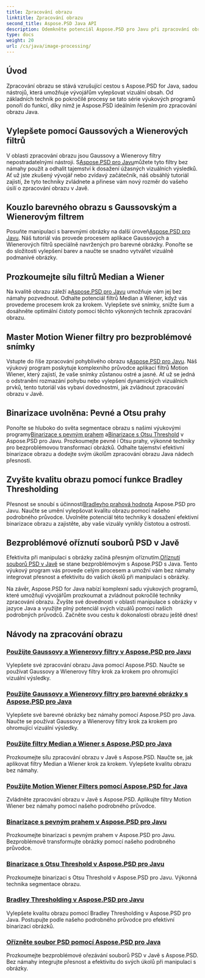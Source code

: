 ```yaml
---
title: Zpracování obrazu
linktitle: Zpracování obrazu
second_title: Aspose.PSD Java API
description: Odemkněte potenciál Aspose.PSD pro Javu při zpracování obrazu. Naučte se používat Gaussovské, Wienerovy, Mediánové a Pohybové Wienerovy filtry krok za krokem.
type: docs
weight: 20
url: /cs/java/image-processing/
---
```

## Úvod

Zpracování obrazu se stává vzrušující cestou s Aspose.PSD for Java, sadou nástrojů, která umožňuje vývojářům vylepšovat vizuální obsah. Od základních technik po pokročilé procesy se tato série výukových programů ponoří do funkcí, díky nimž je Aspose.PSD ideálním řešením pro zpracování obrazu Java.

## Vylepšete pomocí Gaussových a Wienerových filtrů

 V oblasti zpracování obrazu jsou Gaussovy a Wienerovy filtry nepostradatelnými nástroji. S[Aspose.PSD pro Javu](./apply-gaussian-wiener-filters/)můžete tyto filtry bez námahy použít a odhalit tajemství k dosažení úžasných vizuálních výsledků. Ať už jste zkušený vývojář nebo zvídavý začátečník, náš obsáhlý tutoriál zajistí, že tyto techniky zvládnete a přinese vám nový rozměr do vašeho úsilí o zpracování obrazu v Javě.

## Kouzlo barevného obrazu s Gaussovským a Wienerovým filtrem

 Posuňte manipulaci s barevnými obrázky na další úroveň[Aspose.PSD pro Javu](./apply-gaussian-wiener-filters-color-image/). Náš tutoriál vás provede procesem aplikace Gaussových a Wienerových filtrů speciálně navržených pro barevné obrázky. Ponořte se do složitosti vylepšení barev a naučte se snadno vytvářet vizuálně podmanivé obrázky.

## Prozkoumejte sílu filtrů Median a Wiener

 Na kvalitě obrazu záleží a[Aspose.PSD pro Javu](./apply-median-wiener-filters/) umožňuje vám jej bez námahy pozvednout. Odhalte potenciál filtrů Median a Wiener, když vás provedeme procesem krok za krokem. Vylepšete své snímky, snižte šum a dosáhněte optimální čistoty pomocí těchto výkonných technik zpracování obrazu.

## Master Motion Wiener filtry pro bezproblémové snímky

 Vstupte do říše zpracování pohyblivého obrazu s[Aspose.PSD pro Javu](./apply-motion-wiener-filters/). Náš výukový program poskytuje komplexního průvodce aplikací filtrů Motion Wiener, který zajistí, že vaše snímky zůstanou ostré a jasné. Ať už se jedná o odstranění rozmazání pohybu nebo vylepšení dynamických vizuálních prvků, tento tutoriál vás vybaví dovednostmi, jak zvládnout zpracování obrazu v Javě.

## Binarizace uvolněna: Pevné a Otsu prahy

 Ponořte se hluboko do světa segmentace obrazu s našimi výukovými programy[Binarizace s pevným prahem](./binarization-fixed-threshold/) a[Binarizace s Otsu Threshold](./binarization-otsu-threshold/) v Aspose.PSD pro Javu. Prozkoumejte pevné i Otsu prahy, výkonné techniky pro bezproblémovou transformaci obrázků. Odhalte tajemství efektivní binarizace obrazu a dodejte svým úkolům zpracování obrazu Java nádech přesnosti.

## Zvyšte kvalitu obrazu pomocí funkce Bradley Thresholding

 Přesnost se snoubí s účinností[Bradleyho prahová hodnota](./bradley-thresholding/) Aspose.PSD pro Javu. Naučte se umění vylepšovat kvalitu obrazu pomocí našeho podrobného průvodce. Uvolněte potenciál této techniky k dosažení efektivní binarizace obrazu a zajistěte, aby vaše vizuály vynikly čistotou a ostrostí.

## Bezproblémové oříznutí souborů PSD v Javě

 Efektivita při manipulaci s obrázky začíná přesným oříznutím.[Oříznutí souborů PSD v Javě](./crop-psd-file/) se stane bezproblémovým s Aspose.PSD s Java. Tento výukový program vás provede celým procesem a umožní vám bez námahy integrovat přesnost a efektivitu do vašich úkolů při manipulaci s obrázky.

Na závěr, Aspose.PSD for Java nabízí komplexní sadu výukových programů, které umožňují vývojářům prozkoumat a zvládnout pokročilé techniky zpracování obrazu. Zvyšte své dovednosti v oblasti manipulace s obrázky v jazyce Java a využijte plný potenciál svých vizuálů pomocí našich podrobných průvodců. Začněte svou cestu k dokonalosti obrazu ještě dnes!
## Návody na zpracování obrazu
### [Použijte Gaussovy a Wienerovy filtry v Aspose.PSD pro Javu](./apply-gaussian-wiener-filters/)
Vylepšete své zpracování obrazu Java pomocí Aspose.PSD. Naučte se používat Gaussovy a Wienerovy filtry krok za krokem pro ohromující vizuální výsledky.
### [Použijte Gaussovy a Wienerovy filtry pro barevné obrázky s Aspose.PSD pro Java](./apply-gaussian-wiener-filters-color-image/)
Vylepšete své barevné obrázky bez námahy pomocí Aspose.PSD pro Java. Naučte se používat Gaussovy a Wienerovy filtry krok za krokem pro ohromující vizuální výsledky.
### [Použijte filtry Median a Wiener s Aspose.PSD pro Java](./apply-median-wiener-filters/)
Prozkoumejte sílu zpracování obrazu v Javě s Aspose.PSD. Naučte se, jak aplikovat filtry Median a Wiener krok za krokem. Vylepšete kvalitu obrazu bez námahy.
### [Použijte Motion Wiener Filters pomocí Aspose.PSD for Java](./apply-motion-wiener-filters/)
Zvládněte zpracování obrazu v Javě s Aspose.PSD. Aplikujte filtry Motion Wiener bez námahy pomocí našeho podrobného průvodce.
### [Binarizace s pevným prahem v Aspose.PSD pro Javu](./binarization-fixed-threshold/)
Prozkoumejte binarizaci s pevným prahem v Aspose.PSD pro Javu. Bezproblémově transformujte obrázky pomocí našeho podrobného průvodce.
### [Binarizace s Otsu Threshold v Aspose.PSD pro Javu](./binarization-otsu-threshold/)
Prozkoumejte binarizaci s Otsu Threshold v Aspose.PSD pro Javu. Výkonná technika segmentace obrazu.
### [Bradley Thresholding v Aspose.PSD pro Javu](./bradley-thresholding/)
Vylepšete kvalitu obrazu pomocí Bradley Thresholding v Aspose.PSD pro Java. Postupujte podle našeho podrobného průvodce pro efektivní binarizaci obrázků.
### [Ořízněte soubor PSD pomocí Aspose.PSD pro Java](./crop-psd-file/)
Prozkoumejte bezproblémové ořezávání souborů PSD v Javě s Aspose.PSD. Bez námahy integrujte přesnost a efektivitu do svých úkolů při manipulaci s obrázky.
